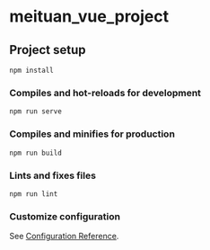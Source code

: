 # meituan_vue_project

## Project setup
```
npm install
```

### Compiles and hot-reloads for development
```git remote add origin https://github.com/username/git-tutorial.gitgi
npm run serve
```

### Compiles and minifies for production
```
npm run build
```

### Lints and fixes files
```
npm run lint
```

### Customize configuration
See [Configuration Reference](https://cli.vuejs.org/config/).
